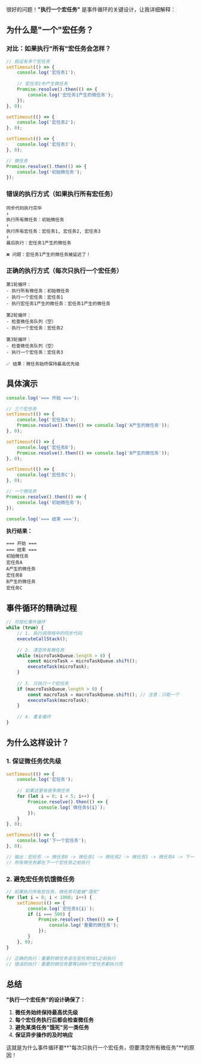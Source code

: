 很好的问题！**"执行一个宏任务"** 是事件循环的关键设计，让我详细解释：

## 为什么是"一个"宏任务？

### 对比：如果执行"所有"宏任务会怎样？

```javascript
// 假设有多个宏任务
setTimeout(() => {
    console.log('宏任务1');
    
    // 宏任务1中产生微任务
    Promise.resolve().then(() => {
        console.log('宏任务1产生的微任务');
    });
}, 0);

setTimeout(() => {
    console.log('宏任务2');
}, 0);

setTimeout(() => {
    console.log('宏任务3');
}, 0);

// 微任务
Promise.resolve().then(() => {
    console.log('初始微任务');
});
```

### 错误的执行方式（如果执行所有宏任务）
```
同步代码执行完毕
↓
执行所有微任务：初始微任务
↓  
执行所有宏任务：宏任务1, 宏任务2, 宏任务3
↓
最后执行：宏任务1产生的微任务

❌ 问题：宏任务1产生的微任务被延迟了！
```

### 正确的执行方式（每次只执行一个宏任务）
```
第1轮循环：
- 执行所有微任务：初始微任务
- 执行一个宏任务：宏任务1
- 执行宏任务1产生的微任务：宏任务1产生的微任务

第2轮循环：
- 检查微任务队列（空）
- 执行一个宏任务：宏任务2

第3轮循环：
- 检查微任务队列（空）
- 执行一个宏任务：宏任务3

✅ 结果：微任务始终保持最高优先级
```

## 具体演示

```javascript
console.log('=== 开始 ===');

// 三个宏任务
setTimeout(() => {
    console.log('宏任务A');
    Promise.resolve().then(() => console.log('A产生的微任务'));
}, 0);

setTimeout(() => {
    console.log('宏任务B');
    Promise.resolve().then(() => console.log('B产生的微任务'));
}, 0);

setTimeout(() => {
    console.log('宏任务C');
}, 0);

// 一个微任务
Promise.resolve().then(() => {
    console.log('初始微任务');
});

console.log('=== 结束 ===');
```

**执行结果：**
```
=== 开始 ===
=== 结束 ===
初始微任务
宏任务A
A产生的微任务
宏任务B  
B产生的微任务
宏任务C
```

## 事件循环的精确过程

```javascript
// 可视化事件循环
while (true) {
    // 1. 执行调用栈中的同步代码
    executeCallStack();
    
    // 2. 清空所有微任务
    while (microTaskQueue.length > 0) {
        const microTask = microTaskQueue.shift();
        executeTask(microTask);
    }
    
    // 3. 只执行一个宏任务
    if (macroTaskQueue.length > 0) {
        const macroTask = macroTaskQueue.shift(); // 注意：只取一个
        executeTask(macroTask);
    }
    
    // 4. 重复循环
}
```

## 为什么这样设计？

### 1. **保证微任务优先级**
```javascript
setTimeout(() => {
    console.log('宏任务');
    
    // 如果这里有很多微任务
    for (let i = 0; i < 5; i++) {
        Promise.resolve().then(() => {
            console.log(`微任务${i}`);
        });
    }
}, 0);

setTimeout(() => {
    console.log('下一个宏任务');
}, 0);

// 输出：宏任务 -> 微任务0 -> 微任务1 -> 微任务2 -> 微任务3 -> 微任务4 -> 下一个宏任务
// 所有微任务都在下一个宏任务之前执行
```

### 2. **避免宏任务饥饿微任务**
```javascript
// 如果执行所有宏任务，微任务可能被"饿死"
for (let i = 0; i < 1000; i++) {
    setTimeout(() => {
        console.log(`宏任务${i}`);
        if (i === 500) {
            Promise.resolve().then(() => {
                console.log('重要的微任务');
            });
        }
    }, 0);
}

// 正确的执行：重要的微任务会在宏任务501之前执行
// 错误的执行：重要的微任务要等1000个宏任务都执行完
```

## 总结

**"执行一个宏任务"的设计确保了：**

1. **微任务始终保持最高优先级**
2. **每个宏任务执行后都会检查微任务**
3. **避免某类任务"饿死"另一类任务**
4. **保证异步操作的及时响应**

这就是为什么事件循环要**"每次只执行一个宏任务，但要清空所有微任务"**的原因！